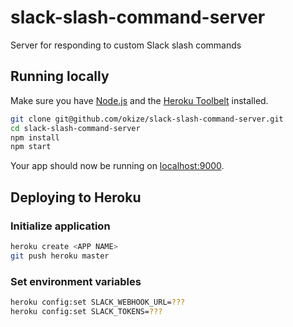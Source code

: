 # slack-slash-command-server

Server for responding to custom Slack slash commands

## Running locally

Make sure you have [Node.js](http://nodejs.org/) and the [Heroku Toolbelt](https://toolbelt.heroku.com/) installed.

```sh
git clone git@github.com/okize/slack-slash-command-server.git
cd slack-slash-command-server
npm install
npm start
```

Your app should now be running on [localhost:9000](http://localhost:9000/).

## Deploying to Heroku

### Initialize application

```sh
heroku create <APP NAME>
git push heroku master
```

### Set environment variables

```sh
heroku config:set SLACK_WEBHOOK_URL=???
heroku config:set SLACK_TOKENS=???
```
